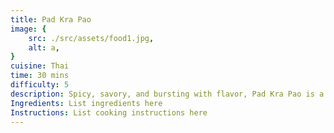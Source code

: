 ```yaml
---
title: Pad Kra Pao
image: {
    src: ./src/assets/food1.jpg,
    alt: a,
}
cuisine: Thai
time: 30 mins
difficulty: 5
description: Spicy, savory, and bursting with flavor, Pad Kra Pao is a must-try for any Thai food enthusiast. 
Ingredients: List ingredients here
Instructions: List cooking instructions here
---
```

